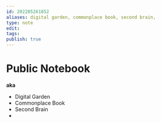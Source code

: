 ```yaml
---
id: 202205261852
aliases: digital garden, commonplace book, second brain,
type: note
edit: 
tags: 
publish: true
---
```

# Public Notebook

**aka**
- Digital Garden
- Commonplace Book
- Second Brain
- 